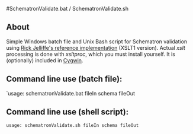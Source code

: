 #SchematronValidate.bat / SchematronValidate.sh

## About
Simple Windows batch file and Unix Bash script for Schematron validation using [Rick Jelliffe's reference implementation](http://www.schematron.com/implementation.html) (XSLT1 version). Actual *xslt* processing is done with *xsltproc*, which you must install yourself. It is (optionally) included in [Cygwin](http://www.cygwin.com/).

## Command line use (batch file):

`usage: schematronValidate.bat fileIn schema fileOut

## Command line use (shell script):

`usage: schematronValidate.sh fileIn schema fileOut
`